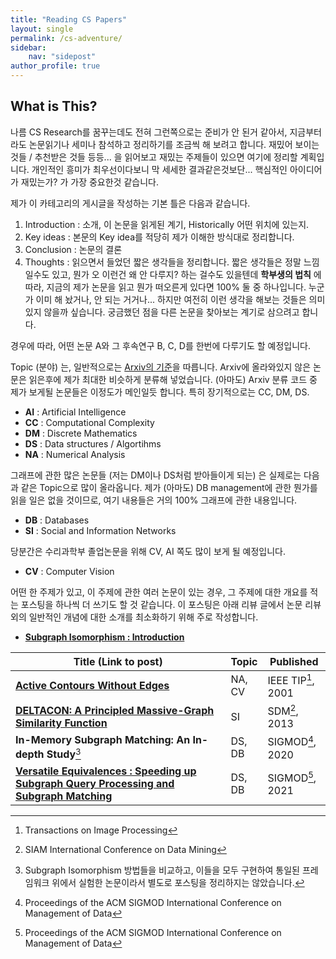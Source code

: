 ```yaml
---
title: "Reading CS Papers"
layout: single
permalink: /cs-adventure/
sidebar:
    nav: "sidepost"
author_profile: true
---
```


## What is This? 
나름 CS Research를 꿈꾸는데도 전혀 그런쪽으로는 준비가 안 된거 같아서, 지금부터라도 논문읽기나 세미나 참석하고 정리하기를 조금씩 해 보려고 합니다. 재밌어 보이는 것들 / 추천받은 것들 등등... 을 읽어보고 재밌는 주제들이 있으면 여기에 정리할 계획입니다. 개인적인 흥미가 최우선이다보니 막 세세한 결과같은것보단... 핵심적인 아이디어가 재밌는가? 가 가장 중요한것 같습니다. 

제가 이 카테고리의 게시글을 작성하는 기본 틀은 다음과 같습니다. 
1. Introduction : 소개, 이 논문을 읽게된 계기, Historically 어떤 위치에 있는지.
2. Key ideas : 본문의 Key idea를 적당히 제가 이해한 방식대로 정리합니다. 
3. Conclusion : 논문의 결론
4. Thoughts : 읽으면서 들었던 짧은 생각들을 정리합니다. 짧은 생각들은 정말 느낌일수도 있고, 뭔가 오 이런건 왜 안 다루지? 하는 걸수도 있을텐데 **학부생의 법칙** 에 따라, 지금의 제가 논문을 읽고 뭔가 떠오른게 있다면 100% 둘 중 하나입니다. 누군가 이미 해 놨거나, 안 되는 거거나... 하지만 여전히 이런 생각을 해보는 것들은 의미있지 않을까 싶습니다. 궁금했던 점을 다른 논문을 찾아보는 계기로 삼으려고 합니다. 

경우에 따라, 어떤 논문 A와 그 후속연구 B, C, D를 한번에 다루기도 할 예정입니다.

Topic (분야) 는, 일반적으로는 [Arxiv의 기준](https://arxiv.org/archive/cs)을 따릅니다. Arxiv에 올라와있지 않은 논문은 읽은후에 제가 최대한 비슷하게 분류해 넣었습니다. 
(아마도) Arxiv 분류 코드 중 제가 보게될 논문들은 이정도가 메인일듯 합니다. 특히 장기적으로는 CC, DM, DS.
- **AI** : Artificial Intelligence
- **CC** : Computational Complexity
- **DM** : Discrete Mathematics
- **DS** : Data structures / Algortihms
- **NA** : Numerical Analysis

그래프에 관한 많은 논문들 (저는 DM이나 DS처럼 받아들이게 되는) 은 실제로는 다음과 같은 Topic으로 많이 올라옵니다. 제가 (아마도) DB management에 관한 뭔가를 읽을 일은 없을 것이므로, 여기 내용들은 거의 100% 그래프에 관한 내용입니다. 
- **DB** : Databases 
- **SI** : Social and Information Networks

당분간은 수리과학부 졸업논문을 위해 CV, AI 쪽도 많이 보게 될 예정입니다. 
- **CV** : Computer Vision

<style>
table th:first-of-type {
    width: 70%;
}
table th:nth-of-type(2) {
    width: 10%;
}
table th:nth-of-type(3) {
    width: 20%;
}
</style>

어떤 한 주제가 있고, 이 주제에 관한 여러 논문이 있는 경우, 그 주제에 대한 개요를 적는 포스팅을 하나씩 더 쓰기도 할 것 같습니다. 이 포스팅은 아래 리뷰 글에서 논문 리뷰 외의 일반적인 개념에 대한 소개를 최소화하기 위해 주로 작성합니다.
- **[Subgraph Isomorphism : Introduction](/cs-adventure/sub-iso-note)**

| Title (Link to post)                                                                                          | Topic  | Published                 |
| ------------------------------------------------------------------------------------------------------------- | ------ | ------------------------- |
| **[Active Contours Without Edges](/cs-adventure/chan-vese/)**                                                 | NA, CV | IEEE TIP[^ieee-tip], 2001 |
| **[DELTACON: A Principled Massive-Graph Similarity Function](/cs-adventure/deltacon/)**                       | SI     | SDM[^sdm], 2013           |
| **In-Memory Subgraph Matching: An In-depth Study**[^subiso]                                                   | DS, DB | SIGMOD[^sigmod], 2020     |
| **[Versatile Equivalences : Speeding up Subgraph Query Processing and Subgraph Matching](/cs-adventure/VEQ)** | DS, DB | SIGMOD[^sigmod], 2021     |


[^ieee-tip]: Transactions on Image Processing
[^sdm]: SIAM International Conference on Data Mining
[^sigmod]: Proceedings of the ACM SIGMOD International Conference on Management of Data


[^subiso]: Subgraph Isomorphism 방법들을 비교하고, 이들을 모두 구현하여 통일된 프레임워크 위에서 실험한 논문이라서 별도로 포스팅을 정리하지는 않았습니다.